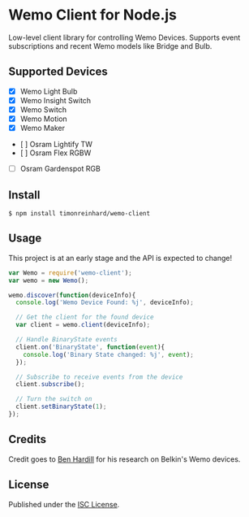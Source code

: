 # Wemo Client for Node.js

Low-level client library for controlling Wemo Devices. Supports event subscriptions and recent Wemo models like Bridge and Bulb.

## Supported Devices

  * [x] Wemo Light Bulb
  * [x] Wemo Insight Switch
  * [x] Wemo Switch
  * [x] Wemo Motion
  * [x] Wemo Maker
  * [ ] Osram Lightify TW
  * [ ] Osram Flex RGBW
  * [ ] Osram Gardenspot RGB

## Install

```
$ npm install timonreinhard/wemo-client
```

## Usage

This project is at an early stage and the API is expected to change!

```javascript
var Wemo = require('wemo-client');
var wemo = new Wemo();

wemo.discover(function(deviceInfo){
  console.log('Wemo Device Found: %j', deviceInfo);

  // Get the client for the found device
  var client = wemo.client(deviceInfo);

  // Handle BinaryState events
  client.on('BinaryState', function(event){
    console.log('Binary State changed: %j', event);
  });

  // Subscribe to receive events from the device
  client.subscribe();

  // Turn the switch on
  client.setBinaryState(1);
});
```

## Credits

Credit goes to [Ben Hardill](http://www.hardill.me.uk/wordpress/tag/wemo/) for his research on Belkin's Wemo devices.

## License

Published under the [ISC License](https://github.com/timonreinhard/wemo-client/blob/master/LICENSE).
